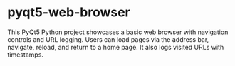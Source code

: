 # pyqt5-web-browser
This PyQt5 Python project showcases a basic web browser with navigation controls and URL logging. Users can load pages via the address bar, navigate, reload, and return to a home page. It also logs visited URLs with timestamps.
